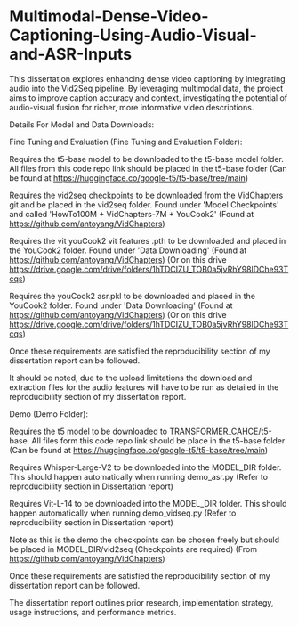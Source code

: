 # Multimodal-Dense-Video-Captioning-Using-Audio-Visual-and-ASR-Inputs
This dissertation explores enhancing dense video captioning by integrating audio into the Vid2Seq pipeline. By leveraging multimodal data, the project aims to improve caption accuracy and context, investigating the potential of audio-visual fusion for richer, more informative video descriptions. 

Details For Model and Data Downloads:

Fine Tuning and Evaluation (Fine Tuning and Evaluation Folder):

Requires the t5-base model to be downloaded to the t5-base model folder. All files from this code repo link should be placed in the t5-base folder (Can be found at https://huggingface.co/google-t5/t5-base/tree/main)

Requires the vid2seq checkpoints to be downloaded from the VidChapters git and be placed in the vid2seq folder. Found under 'Model Checkpoints' and called 'HowTo100M + VidChapters-7M + YouCook2' (Found at https://github.com/antoyang/VidChapters)

Requires the vit youCook2 vit features .pth to be downloaded and placed in the YouCook2 folder. Found under 'Data Downloading' (Found at https://github.com/antoyang/VidChapters) (Or on this drive https://drive.google.com/drive/folders/1hTDCIZU_TOB0a5jvRhY98lDChe93Tcqs)

Requires the youCook2 asr.pkl to be downloaded and placed in the YouCook2 folder. Found under 'Data Downloading' (Found at https://github.com/antoyang/VidChapters) (Or on this drive https://drive.google.com/drive/folders/1hTDCIZU_TOB0a5jvRhY98lDChe93Tcqs)

Once these requirements are satisfied the reproducibility section of my dissertation report can be followed.

It should be noted, due to the upload limitations the download and extraction files for the audio features will have to be run as detailed in the reproducibility section of my dissertation report.

Demo (Demo Folder):

Requires the t5 model to be downloaded to TRANSFORMER_CAHCE/t5-base. All files form this code repo link should be place in the t5-base folder (Can be found at https://huggingface.co/google-t5/t5-base/tree/main)

Requires Whisper-Large-V2 to be downloaded into the MODEL_DIR folder. This should happen automatically when running demo_asr.py (Refer to reproducibility section in Dissertation report)

Requires Vit-L-14 to be downloaded into the MODEL_DIR folder. This should happen automatically when running demo_vidseq.py (Refer to reproducibility section in Dissertation report)

Note as this is the demo the checkpoints can be chosen freely but should be placed in MODEL_DIR/vid2seq (Checkpoints are required) (From https://github.com/antoyang/VidChapters)

Once these requirements are satisfied the reproducibility section of my dissertation report can be followed.

The dissertation report outlines prior research, implementation strategy, usage instructions, and performance metrics.
